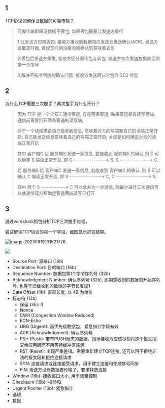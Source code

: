## 1

TCP协议如何保证数据的可靠传输？

> 可靠传输即保证数据不丢包, 如果丢包需要让发送方重传
>
> 
>
> 1.让发送方知道丢包: 接收方接收到数据包向发送方发送确认(ACK), 发送方设置定时器, 若规定时间没接收到确认则意味着丢包
>
> 2.丢包后发送方重发, 接收方区分重传包与新包: 发送方每次发送数据都会附带一个序号
>
> 3.解决不按序到达的确认问题: 接收方发送确认时包含 SEQ 信息







## 2

为什么TCP需要三次握手？两次握手为什么不行？

> 因为 TCP 是一个全双工通信管道, 存在两条管道, 每条管道都有读写两端, 通信前需要打开两条管道的读写端; 
>
>  
>
> 对于一个线程来说自己能收到信息, 意味着对方的写端和自己的读端正常开启; 自己能发送信息意味着自己的写端正常开启; 关键是如何确定对方的读端正常开启
>
>  
>
> 其中 客户端C 给 服务端S 发送一条信息, 若能收到 服务端S 的确认 则 C 可以确定 S 端读正常开启, 即 C ---------------> S, S --------------> C; 
>
> 若 服务端S 给 客户端C 发送一条信息, 若能收到 客户端C 的确认, 则 S 可以确认 C 端读正常开启, 即 S ---------------> C, C ---------------> S;
>
>   
>
> 其中 两个 S -----------> C 可以合并为一次通信, 则最少进行三次通信可以使通信双方都确定管道两端读写已打开







## 3

通过wireshark抓包分析TCP三次握手过程，

尝试解读TCP协议的每一个字段，截图显示抓包结果。

![image-20230819191521776](https://xiao060.oss-cn-hangzhou.aliyuncs.com/md/image-20230819191521776.png)

![](https://xiao060.oss-cn-hangzhou.aliyuncs.com/md/202308191916743.png)

- Source Port: 源端口 (16b)
- Destination Port: 目的端口 (16b)
- Sequence Number: 数据包第1个字节序列号 (32b)
- Acknowledgment Number: 确认序列号 (32b), 即期望收到的数据的开始序列号, 也等于已经收到的数据的字节长度加1
- Data Offset (4b): 首部长度, 以 4B 为单位
- 标志符 (12b)
  - 保留 (3b): 0
  - Nonce
  - CWR (Congestion Window Reduced)
  - ECN-Echo
  - URG (Urgent): 高优先级数据包，紧急指针字段有效
  - ACK (Acknowledgment): 确认序列号
  - PSH (Push): 带有PUSH标志的数据，指示接收方应该尽快将这个报文段交给应用层而不用等待缓冲区装满
  - RST (Reset): 出现严重差错。需要重新建立TCP连接, 还可以用于拒绝非法的报文段和拒绝连接请求
  - SYN: 连接请求或连接接受请求，用于建立连接和使顺序号同步
  - FIN: 发送方没有数据要传输了，要求释放连接
- Window (16b): 接收窗口大小, 用于流量控制
- Checksum (16b): 校验和
- Urgent Pointer (16b): 紧急指针
- 选项
- 数据





